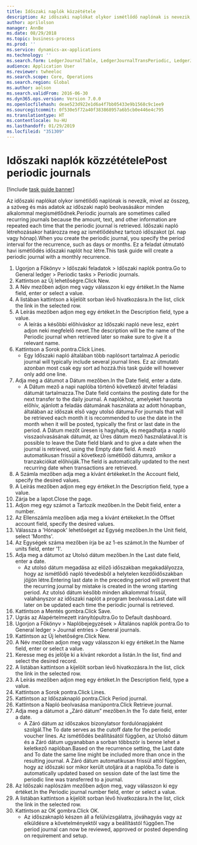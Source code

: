 ```yaml
---
title: Időszaki naplók közzététele
description: Az időszaki naplókat olykor ismétlődő naplónak is nevezik, mivel az összeg, a szöveg és más adatok az időszaki napló beolvasásákor minden alkalommal megismétlődnek.
author: aprilolson
manager: AnnBe
ms.date: 08/29/2018
ms.topic: business-process
ms.prod: ''
ms.service: dynamics-ax-applications
ms.technology: ''
ms.search.form: LedgerJournalTable, LedgerJournalTransPeriodic, LedgerJournalTransDaily
audience: Application User
ms.reviewer: twheeloc
ms.search.scope: Core, Operations
ms.search.region: Global
ms.author: aolson
ms.search.validFrom: 2016-06-30
ms.dyn365.ops.version: Version 7.0.0
ms.openlocfilehash: deae523d922e1d6a4f7bb05433e9b1568c9c1ee9
ms.sourcegitcommit: 0f530e5f72a40f383868957a6b5cb0e446e4c795
ms.translationtype: HT
ms.contentlocale: hu-HU
ms.lasthandoff: 01/29/2019
ms.locfileid: "351309"
---
```

# <a name="post-periodic-journals"></a><span data-ttu-id="e86a3-103">Időszaki naplók közzététele</span><span class="sxs-lookup"><span data-stu-id="e86a3-103">Post periodic journals</span></span>

[!include [task guide banner](../../includes/task-guide-banner.md)]

<span data-ttu-id="e86a3-104">Az időszaki naplókat olykor ismétlődő naplónak is nevezik, mivel az összeg, a szöveg és más adatok az időszaki napló beolvasásákor minden alkalommal megismétlődnek.</span><span class="sxs-lookup"><span data-stu-id="e86a3-104">Periodic journals are sometimes called recurring journals because the amount, text, and other information are repeated each time that the periodic journal is retrieved.</span></span> <span data-ttu-id="e86a3-105">Időszaki napló létrehozásakor határozza meg az ismétlődéshez tartozó időszakot (pl. nap vagy hónap).</span><span class="sxs-lookup"><span data-stu-id="e86a3-105">When you create the periodic journal, you specify the period interval for the recurrence, such as days or months.</span></span> <span data-ttu-id="e86a3-106">Ez a feladat útmutató havi ismétlődés időszaki naplót hoz létre.</span><span class="sxs-lookup"><span data-stu-id="e86a3-106">This task guide will create a periodic journal with a monthly recurrence.</span></span>



1. <span data-ttu-id="e86a3-107">Ugorjon a Főkönyv > Időszaki feladatok > Időszaki naplók pontra.</span><span class="sxs-lookup"><span data-stu-id="e86a3-107">Go to General ledger > Periodic tasks > Periodic journals.</span></span>
2. <span data-ttu-id="e86a3-108">Kattintson az Új lehetőségre.</span><span class="sxs-lookup"><span data-stu-id="e86a3-108">Click New.</span></span>
3. <span data-ttu-id="e86a3-109">A Név mezőben adjon meg vagy válasszon ki egy értéket.</span><span class="sxs-lookup"><span data-stu-id="e86a3-109">In the Name field, enter or select a value.</span></span>
4. <span data-ttu-id="e86a3-110">A listában kattintson a kijelölt sorban lévő hivatkozásra.</span><span class="sxs-lookup"><span data-stu-id="e86a3-110">In the list, click the link in the selected row.</span></span>
5. <span data-ttu-id="e86a3-111">A Leírás mezőben adjon meg egy értéket.</span><span class="sxs-lookup"><span data-stu-id="e86a3-111">In the Description field, type a value.</span></span>
    * <span data-ttu-id="e86a3-112">A leírás a későbbi előhíváskor az Időszaki napló neve lesz, ezért adjon neki megfelelő nevet.</span><span class="sxs-lookup"><span data-stu-id="e86a3-112">The description will be the name of the Periodic journal when retrieved later so make sure to give it a relevant name.</span></span>  
6. <span data-ttu-id="e86a3-113">Kattintson a Sorok pontra.</span><span class="sxs-lookup"><span data-stu-id="e86a3-113">Click Lines.</span></span>
    * <span data-ttu-id="e86a3-114">Egy Időszaki napló általában több naplósort tartalmaz.</span><span class="sxs-lookup"><span data-stu-id="e86a3-114">A periodic journal will typically include several journal lines.</span></span> <span data-ttu-id="e86a3-115">Ez az útmutató azonban most csak egy sort ad hozzá.</span><span class="sxs-lookup"><span data-stu-id="e86a3-115">this task guide will however only add one line.</span></span>  
7. <span data-ttu-id="e86a3-116">Adja meg a dátumot a Dátum mezőben.</span><span class="sxs-lookup"><span data-stu-id="e86a3-116">In the Date field, enter a date.</span></span>
    * <span data-ttu-id="e86a3-117">A Dátum mező a napi naplóba történő következő átvitel feladási dátumát tartalmazza.</span><span class="sxs-lookup"><span data-stu-id="e86a3-117">The Date field contains the posting date for the next transfer to the daily journal.</span></span> <span data-ttu-id="e86a3-118">A naplókhoz, amelyeket havonta előhív, ajánlott a feladás dátumának használata az adott hónapban, általában az időszak első vagy utolsó dátuma.</span><span class="sxs-lookup"><span data-stu-id="e86a3-118">For journals that will be retrieved each month it is recommended to use the date in the month when it will be posted, typically the first or last date in the period.</span></span> <span data-ttu-id="e86a3-119">A Dátum mezőt üresen is hagyhatja, és megadhatja a napló visszaolvasásának dátumát, az Üres dátum mező használatával.</span><span class="sxs-lookup"><span data-stu-id="e86a3-119">It is possible to leave the Date field blank and to give a date when the journal is retrieved, using the Empty date field.</span></span>    <span data-ttu-id="e86a3-120">A mező automatikusan frissül a következő ismétlődő dátumra, amikor a tranzakciókat előhívják.</span><span class="sxs-lookup"><span data-stu-id="e86a3-120">The field is automatically updated to the next recurring date when transactions are retrieved.</span></span>  
8. <span data-ttu-id="e86a3-121">A Számla mezőben adja meg a kívánt értékeket.</span><span class="sxs-lookup"><span data-stu-id="e86a3-121">In the Account field, specify the desired values.</span></span>
9. <span data-ttu-id="e86a3-122">A Leírás mezőben adjon meg egy értéket.</span><span class="sxs-lookup"><span data-stu-id="e86a3-122">In the Description field, type a value.</span></span>
10. <span data-ttu-id="e86a3-123">Zárja be a lapot.</span><span class="sxs-lookup"><span data-stu-id="e86a3-123">Close the page.</span></span>
11. <span data-ttu-id="e86a3-124">Adjon meg egy számot a Tartozik mezőben.</span><span class="sxs-lookup"><span data-stu-id="e86a3-124">In the Debit field, enter a number.</span></span>
12. <span data-ttu-id="e86a3-125">Az Ellenszámla mezőben adja meg a kívánt értékeket.</span><span class="sxs-lookup"><span data-stu-id="e86a3-125">In the Offset account field, specify the desired values.</span></span>
13. <span data-ttu-id="e86a3-126">Válassza a 'Hónapok' lehetőséget az Egység mezőben.</span><span class="sxs-lookup"><span data-stu-id="e86a3-126">In the Unit field, select 'Months'.</span></span>
14. <span data-ttu-id="e86a3-127">Az Egységek száma mezőben írja be az 1-es számot.</span><span class="sxs-lookup"><span data-stu-id="e86a3-127">In the Number of units field, enter '1'.</span></span>
15. <span data-ttu-id="e86a3-128">Adja meg a dátumot az Utolsó dátum mezőben.</span><span class="sxs-lookup"><span data-stu-id="e86a3-128">In the Last date field, enter a date.</span></span>
    * <span data-ttu-id="e86a3-129">Az utolsó dátum megadása az előző időszakban megakadályozza, hogy az ismétlődő napló tévedésből a helytelen kezdőidőszakban jöjjön létre.</span><span class="sxs-lookup"><span data-stu-id="e86a3-129">Entering last date in the preceding period will prevent that the recurring journal by mistake is created in the wrong starting period.</span></span> <span data-ttu-id="e86a3-130">Az utolsó dátum később minden alkalommal frissül, valahányszor az időszaki naplót a program beolvassa.</span><span class="sxs-lookup"><span data-stu-id="e86a3-130">Last date will later on be updated each time the periodic journal is retrieved.</span></span>  
16. <span data-ttu-id="e86a3-131">Kattintson a Mentés gombra.</span><span class="sxs-lookup"><span data-stu-id="e86a3-131">Click Save.</span></span>
17. <span data-ttu-id="e86a3-132">Ugrás az Alapértelmezett irányítópultra.</span><span class="sxs-lookup"><span data-stu-id="e86a3-132">Go to Default dashboard.</span></span>
18. <span data-ttu-id="e86a3-133">Ugorjon a Főkönyv > Naplóbejegyzések > Általános naplók pontra.</span><span class="sxs-lookup"><span data-stu-id="e86a3-133">Go to General ledger > Journal entries > General journals.</span></span>
19. <span data-ttu-id="e86a3-134">Kattintson az Új lehetőségre.</span><span class="sxs-lookup"><span data-stu-id="e86a3-134">Click New.</span></span>
20. <span data-ttu-id="e86a3-135">A Név mezőben adjon meg vagy válasszon ki egy értéket.</span><span class="sxs-lookup"><span data-stu-id="e86a3-135">In the Name field, enter or select a value.</span></span>
21. <span data-ttu-id="e86a3-136">Keresse meg és jelölje ki a kívánt rekordot a listán.</span><span class="sxs-lookup"><span data-stu-id="e86a3-136">In the list, find and select the desired record.</span></span>
22. <span data-ttu-id="e86a3-137">A listában kattintson a kijelölt sorban lévő hivatkozásra.</span><span class="sxs-lookup"><span data-stu-id="e86a3-137">In the list, click the link in the selected row.</span></span>
23. <span data-ttu-id="e86a3-138">A Leírás mezőben adjon meg egy értéket.</span><span class="sxs-lookup"><span data-stu-id="e86a3-138">In the Description field, type a value.</span></span>
24. <span data-ttu-id="e86a3-139">Kattintson a Sorok pontra.</span><span class="sxs-lookup"><span data-stu-id="e86a3-139">Click Lines.</span></span>
25. <span data-ttu-id="e86a3-140">Kattintson az Időszaknapló pontra.</span><span class="sxs-lookup"><span data-stu-id="e86a3-140">Click Period journal.</span></span>
26. <span data-ttu-id="e86a3-141">Kattintson a Napló beolvasása manüpontra.</span><span class="sxs-lookup"><span data-stu-id="e86a3-141">Click Retrieve journal.</span></span>
27. <span data-ttu-id="e86a3-142">Adja meg a dátumot a „Záró dátum” mezőben.</span><span class="sxs-lookup"><span data-stu-id="e86a3-142">In the To date field, enter a date.</span></span>
    * <span data-ttu-id="e86a3-143">A Záró dátum az időszakos bizonylatsor fordulónapjaként szolgál.</span><span class="sxs-lookup"><span data-stu-id="e86a3-143">The To date serves as the cutoff date for the periodic voucher lines.</span></span> <span data-ttu-id="e86a3-144">Az ismétlődés beállításától függően, az Utolsó dátum és a Záró dátum ugyanabban a sorban többször is benne lehet a keletkező naplóban.</span><span class="sxs-lookup"><span data-stu-id="e86a3-144">Based on the recurrence setting, the Last date and To date the same line might be included more than once in the resulting journal.</span></span> <span data-ttu-id="e86a3-145">A Záró dátum automatikusan frissül attól függően, hogy az időszaki sor mikor került utoljára át a naplóba.</span><span class="sxs-lookup"><span data-stu-id="e86a3-145">To date is automatically updated based on  session date of the last time the periodic line was transferred to a journal.</span></span>  
28. <span data-ttu-id="e86a3-146">Az Időszaki naplószám mezőben adjon meg, vagy válasszon ki egy értéket.</span><span class="sxs-lookup"><span data-stu-id="e86a3-146">In the Periodic journal number field, enter or select a value.</span></span>
29. <span data-ttu-id="e86a3-147">A listában kattintson a kijelölt sorban lévő hivatkozásra.</span><span class="sxs-lookup"><span data-stu-id="e86a3-147">In the list, click the link in the selected row.</span></span>
30. <span data-ttu-id="e86a3-148">Kattintson az OK gombra.</span><span class="sxs-lookup"><span data-stu-id="e86a3-148">Click OK.</span></span>
    * <span data-ttu-id="e86a3-149">Az időszaknapló készen áll a felülvizsgálatra, jóváhagyás vagy az elküldésre a követelményektől vagy a beállítástól függően.</span><span class="sxs-lookup"><span data-stu-id="e86a3-149">The period journal can now be reviewed, approved or posted depending on requirement and setup.</span></span>  

